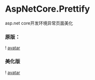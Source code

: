 # AspNetCore.Prettify
asp.net core开发环境异常页面美化

### 原版：
  ! [avatar](https://img2018.cnblogs.com/blog/574719/201906/574719-20190618144946908-1883655001.png)
### 美化版
  ! [avatar](https://img2018.cnblogs.com/blog/574719/201906/574719-20190618144955794-344822219.png)
